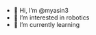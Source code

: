 - 👋 Hi, I’m @myasin3
- 👀 I’m interested in robotics
- 🌱 I’m currently learning 

<!---
myasin3/myasin3 is a ✨ special ✨ repository because its `README.md` (this file) appears on your GitHub profile.
You can click the Preview link to take a look at your changes.
--->
